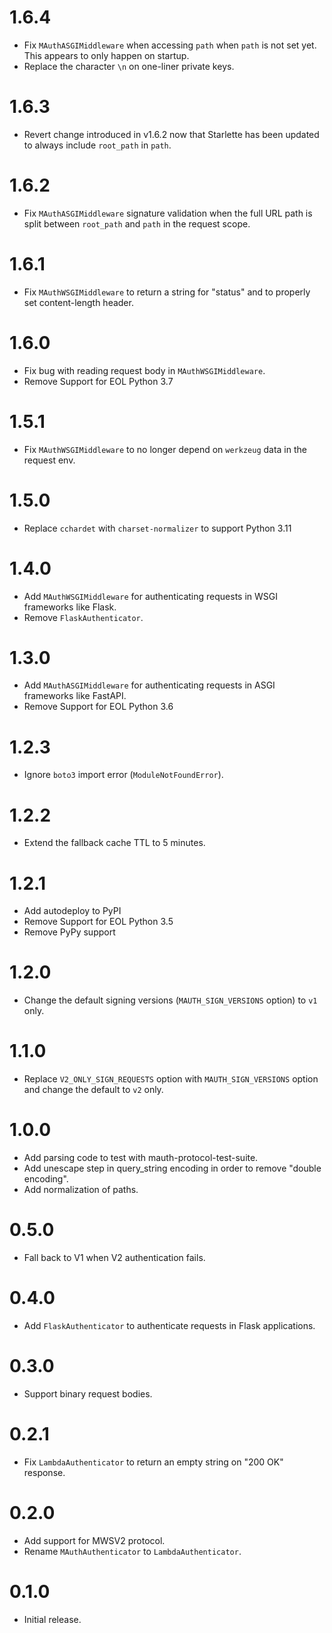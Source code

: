 # 1.6.4
- Fix `MAuthASGIMiddleware` when accessing `path` when `path` is not set yet.
  This appears to only happen on startup.
- Replace the character `\n` on one-liner private keys.

# 1.6.3
- Revert change introduced in v1.6.2 now that Starlette has been updated to
  always include `root_path` in `path`.

# 1.6.2
- Fix `MAuthASGIMiddleware` signature validation when the full URL path is split
  between `root_path` and `path` in the request scope.

# 1.6.1
- Fix `MAuthWSGIMiddleware` to return a string for "status" and to properly set
  content-length header.

# 1.6.0
- Fix bug with reading request body in `MAuthWSGIMiddleware`.
- Remove Support for EOL Python 3.7

# 1.5.1
- Fix `MAuthWSGIMiddleware` to no longer depend on `werkzeug` data in the request env.

# 1.5.0
- Replace `cchardet` with `charset-normalizer` to support Python 3.11

# 1.4.0
- Add `MAuthWSGIMiddleware` for authenticating requests in WSGI frameworks like Flask.
- Remove `FlaskAuthenticator`.

# 1.3.0
- Add `MAuthASGIMiddleware` for authenticating requests in ASGI frameworks like FastAPI.
- Remove Support for EOL Python 3.6

# 1.2.3
- Ignore `boto3` import error (`ModuleNotFoundError`).

# 1.2.2
- Extend the fallback cache TTL to 5 minutes.

# 1.2.1
- Add autodeploy to PyPI
- Remove Support for EOL Python 3.5
- Remove PyPy support

# 1.2.0
- Change the default signing versions (`MAUTH_SIGN_VERSIONS` option) to `v1` only.

# 1.1.0
- Replace `V2_ONLY_SIGN_REQUESTS` option with `MAUTH_SIGN_VERSIONS` option and change the default to `v2` only.

# 1.0.0
- Add parsing code to test with mauth-protocol-test-suite.
- Add unescape step in query_string encoding in order to remove "double encoding".
- Add normalization of paths.

# 0.5.0
- Fall back to V1 when V2 authentication fails.

# 0.4.0
- Add `FlaskAuthenticator` to authenticate requests in Flask applications.

# 0.3.0
- Support binary request bodies.

# 0.2.1
- Fix `LambdaAuthenticator` to return an empty string on "200 OK" response.

# 0.2.0
- Add support for MWSV2 protocol.
- Rename `MAuthAuthenticator` to `LambdaAuthenticator`.

# 0.1.0
- Initial release.
